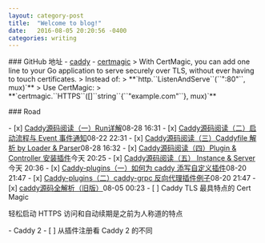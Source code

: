 ```yaml
--- 
layout: category-post
title:  "Welcome to blog!"
date:   2016-08-05 20:20:56 -0400
categories: writing
---
```


\### GitHub 地址
\- [caddy](https://github.com/caddyserver/caddy/blob/master/README.md)
\- [certmagic](https://github.com/mholt/certmagic)
\> With CertMagic, you can add one line to your Go application to serve securely over TLS, without ever having to touch certificates.
\> Instead of:
\> \*\*\`http.\`\`ListenAndServe\`\`(\`\`":80"\`\`, mux)\`\*\*
\> Use CertMagic:
\> \*\*\`certmagic.\`\`HTTPS\`\`([]\`\`string\`\`{\`\`"example.com"\`\`}, mux)\`\*\*

\### Road

\- [x] [Caddy源码阅读（一）Run详解](https://www.yuque.com/abser/process/ntyfkv)08-28 16:31
\- [x] [Caddy源码阅读（二）启动流程与 Event 事件通知](https://www.yuque.com/abser/process/fz3ngh)08-22 22:31
\- [x] [Caddy源码阅读（三）Caddyfile 解析 by Loader & Parser](https://www.yuque.com/abser/process/nz1nga)08-28 16:32
\- [x] [Caddy源码阅读（四）Plugin & Controller 安装插件](https://www.yuque.com/abser/process/wm4fay)今天 20:25
\- [x] [Caddy源码阅读（五） Instance & Server](https://www.yuque.com/abser/process/bgg20n)今天 20:36
\- [x] [Caddy-plugins（一）如何为 caddy 添写自定义插件](https://www.yuque.com/abser/process/brmghw)08-20 21:47
\- [x] [Caddy-plugins（二）caddy-grpc 反向代理插件例子](https://www.yuque.com/abser/process/exb8es)08-20 21:47
\- [x] [caddy源码全解析（旧版）](https://www.yuque.com/abser/process/ucpear)08-05 00:23
\- [ ] Caddy TLS 最具特点的 Cert Magic

轻松启动 HTTPS 访问和自动续期是之前为人称道的特点

\- Caddy 2
\- [ ] 从插件注册看 Caddy 2 的不同